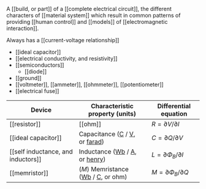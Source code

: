A [[build, or part]] of a [[complete electrical circuit]], the different characters of [[material system]] which result in common patterns of providing [[human control]] and [[models]] of [[electromagnetic interaction]].

Always has a [[current-voltage relationship]]

- [[ideal capacitor]]
- [[electrical conductivity, and resistivity]]
- [[semiconductors]]
	- [[diode]]
- [[ground]]
- [[voltmeter]], [[ammeter]], [[ohmmeter]], [[potentiometer]]
- [[electrical fuse]]

|Device|Characteristic property (units)|Differential equation|
|-|-|-|
|[[resistor]]|[[ohm]]|$R = \partial V / \partial I$|
|[[ideal capacitor]]|Capacitance ([C](https://en.wikipedia.org/wiki/Coulomb "Coulomb") / [V](https://en.wikipedia.org/wiki/Volt "Volt"), or [farad](https://en.wikipedia.org/wiki/Farad "Farad"))|$C=\partial Q / \partial V$|
|[[self inductance, and inductors]]|Inductance ([Wb](https://en.wikipedia.org/wiki/Weber_(unit) "Weber (unit)") / [A](https://en.wikipedia.org/wiki/Ampere "Ampere"), or [henry](https://en.wikipedia.org/wiki/Henry_(unit) "Henry (unit)"))|$L = \partial \Phi_B / \partial I$|
|[[memristor]]| (_M_) Memristance ([Wb](https://en.wikipedia.org/wiki/Weber_(unit) "Weber (unit)") / [C](https://en.wikipedia.org/wiki/Coulomb "Coulomb"), or ohm)|$M=\partial\Phi_B/ \partial Q$|
